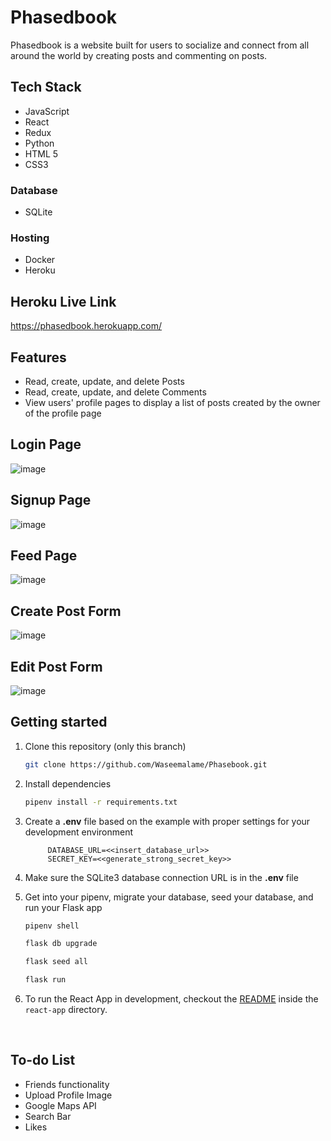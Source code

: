 # Phasedbook

Phasedbook is a website built for users to socialize and connect from all around the world by creating posts and commenting on posts.

## Tech Stack
* JavaScript
* React
* Redux
* Python
* HTML 5
* CSS3

### Database
* SQLite

### Hosting
* Docker
* Heroku

## Heroku Live Link
https://phasedbook.herokuapp.com/

## Features
* Read, create, update, and delete Posts
* Read, create, update, and delete Comments
* View users' profile pages to display a list of posts created by the owner of the profile page


## Login Page
![image](https://user-images.githubusercontent.com/73668892/189577478-79e86cb9-c799-48d5-93b9-b799a79b45a9.png)

## Signup Page
![image](https://user-images.githubusercontent.com/73668892/189577593-2d122982-70ff-4cf3-8562-c3cc9723717a.png)

## Feed Page
![image](https://user-images.githubusercontent.com/73668892/189577316-0696c5d1-0751-4b41-971d-fff388508f4b.png)

## Create Post Form
![image](https://user-images.githubusercontent.com/73668892/189577835-0377f8a4-1bfc-4893-9517-19fc5e3002b0.png)

## Edit Post Form
![image](https://user-images.githubusercontent.com/73668892/189577879-962c027f-64d4-4af3-b823-e36ef4a43390.png)



## Getting started
1. Clone this repository (only this branch)

   ```bash
   git clone https://github.com/Waseemalame/Phasebook.git
   ```

2. Install dependencies

      ```bash
      pipenv install -r requirements.txt
      ```

3. Create a **.env** file based on the example with proper settings for your
   development environment
   
            DATABASE_URL=<<insert_database_url>>
            SECRET_KEY=<<generate_strong_secret_key>>
4. Make sure the SQLite3 database connection URL is in the **.env** file

5. Get into your pipenv, migrate your database, seed your database, and run your Flask app

   ```bash
   pipenv shell
   ```

   ```bash
   flask db upgrade
   ```

   ```bash
   flask seed all
   ```

   ```bash
   flask run
   ```

6. To run the React App in development, checkout the [README](./react-app/README.md) inside the `react-app` directory.


<br>

## To-do List
 * Friends functionality
 * Upload Profile Image
 * Google Maps API
 * Search Bar
 * Likes




